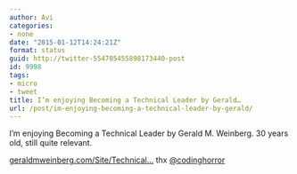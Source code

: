 ```yaml
---
author: Avi
categories:
- none
date: "2015-01-12T14:24:21Z"
format: status
guid: http://twitter-554705455898173440-post
id: 9998
tags:
- micro
- tweet
title: I’m enjoying Becoming a Technical Leader by Gerald…
url: /post/im-enjoying-becoming-a-technical-leader-by-gerald/
---
```

I’m enjoying Becoming a Technical Leader by Gerald M. Weinberg. 30 years old, still quite relevant.
  
[geraldmweinberg.com/Site/Technical…](http://www.geraldmweinberg.com/Site/Technical_Leader.html) thx [@codinghorror](http://twitter.com/codinghorror)
